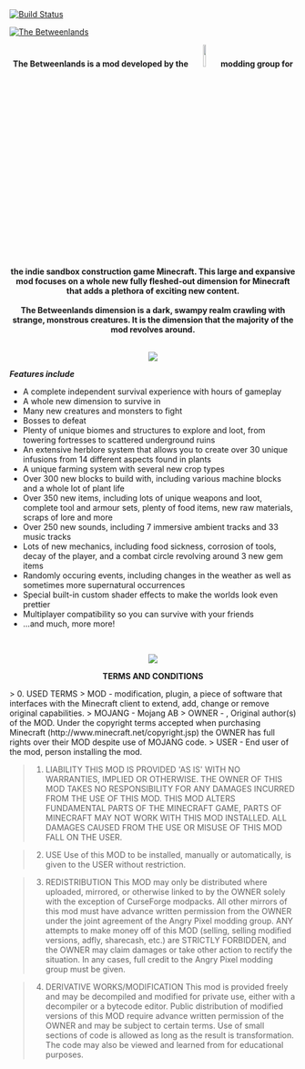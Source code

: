 <html>
<body>
<a href="https://travis-ci.org/Angry-Pixel/The-Betweenlands"><img src="https://img.shields.io/travis/Angry-Pixel/The-Betweenlands.svg?style=flat-square" 
  alt="Build Status"/></a>

<a href="http://www.minecraftforum.net/forums/mapping-and-modding/minecraft-mods/1441135-the-betweenlands-a-dark-hostile-environment-1-10-2"><img src="http://i.imgur.com/Q3JTGqu.png" 
  alt="The Betweenlands"/></a>

<p align="center">
  <b>The Betweenlands is a mod developed by the 
  <a href="https://github.com/Angry-Pixel"><img src='http://svgshare.com/i/i6.svg' width=10% height=10%></a>
  modding group for the indie sandbox construction game Minecraft. This large and expansive mod focuses on a whole new fully fleshed-out  dimension for Minecraft that adds a plethora of exciting new content.<br><br>
  The Betweenlands dimension is a dark, swampy realm crawling with strange, monstrous creatures. It is the dimension that the majority of the mod revolves around.<br><br></b>
</p>

<p align="center">
  <img src="http://i.imgur.com/5AgEXax.png">
</p>

<b><i>Features include</i></b>
<ul>
  <li>A complete independent survival experience with hours of gameplay</li>
  <li>A whole new dimension to survive in</li>
  <li>Many new creatures and monsters to fight</li>
  <li>Bosses to defeat</li>
  <li>Plenty of unique biomes and structures to explore and loot, from towering fortresses to scattered underground ruins</li>
  <li>An extensive herblore system that allows you to create over 30 unique infusions from 14 different aspects found in plants</li>
  <li>A unique farming system with several new crop types</li>
  <li>Over 300 new blocks to build with, including various machine blocks and a whole lot of plant life</li>
  <li>Over 350 new items, including lots of unique weapons and loot, complete tool and armour sets, plenty of food items, new raw materials, scraps of lore and more</li>
  <li>Over 250 new sounds, including 7 immersive ambient tracks and 33 music tracks</li>
  <li>Lots of new mechanics, including food sickness, corrosion of tools, decay of the player, and a combat circle revolving around 3 new gem items</li>
  <li>Randomly occuring events, including changes in the weather as well as sometimes more supernatural occurrences</li>
  <li>Special built-in custom shader effects to make the worlds look even prettier</li>
  <li>Multiplayer compatibility so you can survive with your friends</li>
  <li>...and much, more more!</li>
</ul><br>

<p align="center">
  <img src="http://i.imgur.com/5AgEXax.png">
</p>

<p align="center"><b>TERMS AND CONDITIONS</b></p>
> 0. USED TERMS
> MOD - modification, plugin, a piece of software that interfaces with the Minecraft client to extend, add, change or remove original capabilities.
> MOJANG - Mojang AB
> OWNER - , Original author(s) of the MOD. Under the copyright terms accepted when purchasing Minecraft (http://www.minecraft.net/copyright.jsp) the OWNER has full rights over their MOD despite use of MOJANG code.
> USER - End user of the mod, person installing the mod.

> 1. LIABILITY
> THIS MOD IS PROVIDED 'AS IS' WITH NO WARRANTIES, IMPLIED OR OTHERWISE. THE OWNER OF THIS MOD TAKES NO RESPONSIBILITY FOR ANY DAMAGES INCURRED FROM THE USE OF THIS MOD. THIS MOD ALTERS FUNDAMENTAL PARTS OF THE MINECRAFT GAME, PARTS OF MINECRAFT MAY NOT WORK WITH THIS MOD INSTALLED. ALL DAMAGES CAUSED FROM THE USE OR MISUSE OF THIS MOD FALL ON THE USER.

> 2. USE
> Use of this MOD to be installed, manually or automatically, is given to the USER without restriction.

> 3. REDISTRIBUTION
> This MOD may only be distributed where uploaded, mirrored, or otherwise linked to by the OWNER solely with the exception of CurseForge modpacks. All other mirrors of this mod must have advance written permission from the OWNER under the joint agreement of the Angry Pixel modding group. ANY attempts to make money off of this MOD (selling, selling modified versions, adfly, sharecash, etc.) are STRICTLY FORBIDDEN, and the OWNER may claim damages or take other action to rectify the situation. In any cases, full credit to the Angry Pixel modding group must be given.

> 4. DERIVATIVE WORKS/MODIFICATION
> This mod is provided freely and may be decompiled and modified for private use, either with a decompiler or a bytecode editor. Public distribution of modified versions of this MOD require advance written permission of the OWNER and may be subject to certain terms. Use of small sections of code is allowed as long as the result is transformation. The code may also be viewed and learned from for educational purposes.

</body>
</html>
